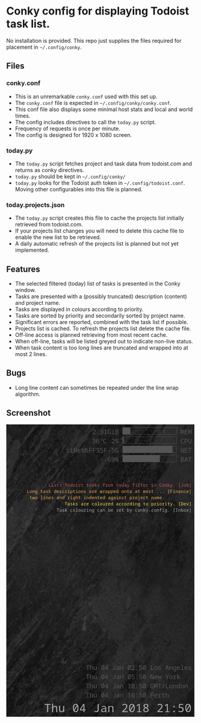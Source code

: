 <!-- vim: set ft=markdown spell: -->

# Conky config for displaying Todoist task list.

No installation is provided.
This repo just supplies the files required for placement in ``~/.config/conky``.

## Files

### conky.conf

- This is an unremarkable ``conky.conf`` used with this set up.
- The ``conky.conf`` file is expected in ``~/.config/conky/conky.conf``.
- This conf file also displays some minimal host stats and local and world times.
- The config includes directives to call the ``today.py`` script.
- Frequency of requests is once per minute.
- The config is designed for 1920 x 1080 screen.

### today.py

- The ``today.py`` script fetches project and task data from todoist.com and returns as conky directives.
- ``today.py`` should be kept in ``~/.config/conky/``
- ``today.py`` looks for the Todoist auth token in ``~/.config/todoist.conf``. Moving other configurables into this file is planned.

### today.projects.json

- The ``today.py`` script creates this file to cache the projects list initially retrieved from todoist.com.
- If your projects list changes you will need to delete this cache file to enable the new list to be retrieved.
- A daily automatic refresh of the projects list is planned but not yet implemented.

## Features

- The selected filtered (today) list of tasks is presented in the Conky window.
- Tasks are presented with a (possibly truncated) description (content) and project name.
- Tasks are displayed in colours according to priority.
- Tasks are sorted by priority and secondarily sorted by project name.
- Significant errors are reported, combined with the task list if possible.
- Projects list is cached. To refresh the projects list delete the cache file.
- Off-line access is planned retrieving from most recent cache.
- When off-line, tasks will be listed greyed out to indicate non-live status.
- When task content is too long lines are truncated and wrapped into at most 2 lines.

## Bugs

- Long line content can sometimes be repeated under the line wrap algorithm.

## Screenshot

![Todoist Conky screenshot](/todoist-conky-screenshot.png?raw=true)

